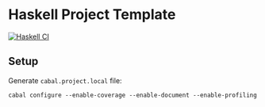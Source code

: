 # Haskell Project Template

[![Haskell CI](https://github.com/etoal83/experiments-in-code/actions/workflows/haskell.yml/badge.svg)](https://github.com/etoal83/experiments-in-code/actions/workflows/haskell.yml)

## Setup

Generate `cabal.project.local` file:

```
cabal configure --enable-coverage --enable-document --enable-profiling
```
